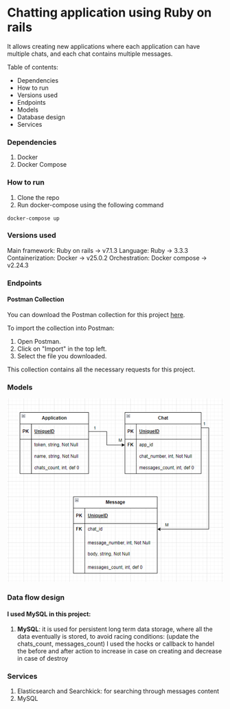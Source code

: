 # Chatting application using Ruby on rails

It allows creating new applications where each application can have multiple chats, and each chat contains multiple messages. 

Table of contents:
* Dependencies
* How to run 
* Versions used
* Endpoints
* Models
* Database design 
* Services

### Dependencies
1. Docker
2. Docker Compose

### How to run
1. Clone the repo
2. Run docker-compose using the following command
```
docker-compose up
```

### Versions used
Main framework: Ruby on rails -> v7.1.3
Language: Ruby -> 3.3.3
Containerization: Docker -> v25.0.2
Orchestration: Docker compose -> v2.24.3


### Endpoints

#### Postman Collection

You can download the Postman collection for this project [here](https://github.com/OmarMohamedAwad/chatting_api/blob/main/Isntabug-Chatting.postman_collection.json).

To import the collection into Postman:
1. Open Postman.
2. Click on "Import" in the top left.
3. Select the file you downloaded.

This collection contains all the necessary requests for this project.

### Models
![image](https://github.com/OmarMohamedAwad/chatting_api/blob/main/DataBase_Design.png)

### Data flow design
#### I used MySQL in this project: 

1. <b>MySQL</b>: it is used for persistent long term data storage, where all the data eventually is stored, 
to avoid racing conditions: (update the chats_count, messages_count) I used the hocks or callback to handel the before and after action to increase in case on creating and decrease in case of destroy 


### Services

1. Elasticsearch and Searchkick: for searching through messages content
2. MySQL
